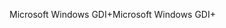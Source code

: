 <span data-ttu-id="d2471-101">Microsoft Windows GDI+</span><span class="sxs-lookup"><span data-stu-id="d2471-101">Microsoft Windows GDI+</span></span>